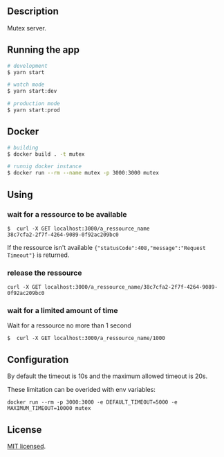 ## Description

Mutex server.

## Running the app

```bash
# development
$ yarn start

# watch mode
$ yarn start:dev

# production mode
$ yarn start:prod
```

## Docker

```bash
# building
$ docker build . -t mutex

# runnig docker instance
$ docker run --rm --name mutex -p 3000:3000 mutex

```

## Using

### wait for a ressource to be available
```
$  curl -X GET localhost:3000/a_ressource_name
38c7cfa2-2f7f-4264-9089-0f92ac209bc0
```

If the ressource isn't available `{"statusCode":408,"message":"Request Timeout"}` is returned.

### release the ressource
`curl -X GET localhost:3000/a_ressource_name/38c7cfa2-2f7f-4264-9089-0f92ac209bc0`

### wait for a limited amount of time

Wait for a ressource no more than 1 second
```
$  curl -X GET localhost:3000/a_ressource_name/1000
```

## Configuration

By default the timeout is 10s and the maximum allowed timeout is 20s.

These limitation can be overided with env variables:
```
docker run --rm -p 3000:3000 -e DEFAULT_TIMEOUT=5000 -e MAXIMUM_TIMEOUT=10000 mutex
```

## License

[MIT licensed](LICENSE).

